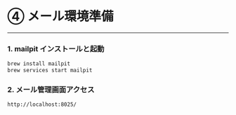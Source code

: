 # ④ メール環境準備

---

### 1. mailpit インストールと起動
```bash
brew install mailpit
brew services start mailpit
```

### 2. メール管理画面アクセス
```
http://localhost:8025/
```
